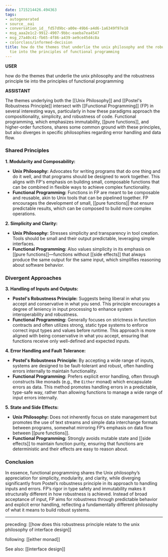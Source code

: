 ```yaml
---
date: 1715214426.494363
tags:
- autogenerated
- source__oai
- conversation_id__fd57d9bc-a00e-49b6-a4d6-1a6349f97e18
- msg_aaa2e1c2-9912-4907-9bbc-eaeba7ea4547
- msg_27a40c41-fb65-4f86-a439-ae9ce45d4c8a
- colorclass/informed-decision
title: how do the themes that underlie the unix philosophy and the robustness principle
  tie into the principles of functional programming
---
```


**USER**

how do the themes that underlie the unix philosophy and the robustness principle tie into the principles of functional programming


**ASSISTANT**

The themes underlying both the [[Unix Philosophy]] and [[Postel's Robustness Principle]] intersect with [[Functional Programming]] (FP) in several interesting ways, particularly in how these paradigms approach the compositionality, simplicity, and robustness of code. Functional programming, which emphasizes immutability, [[pure functions]], and higher-order functions, shares some common ground with these principles, but also diverges in specific philosophies regarding error handling and data flow.

### Shared Principles

**1. Modularity and Composability:**
- **Unix Philosophy:** Advocates for writing programs that do one thing and do it well, and that programs should be designed to work together. This aligns with FP's emphasis on building small, composable functions that can be combined in flexible ways to achieve complex functionality.
- **Functional Programming:** Functions in FP are meant to be composable and reusable, akin to Unix tools that can be pipelined together. FP encourages the development of small, [[pure functions]] that ensure predictable results, which can be composed to build more complex operations.

**2. Simplicity and Clarity:**
- **Unix Philosophy:** Stresses simplicity and transparency in tool creation. Tools should be small and their output predictable, leveraging simple interfaces.
- **Functional Programming:** Also values simplicity in its emphasis on [[pure functions]]—functions without [[side effects]] that always produce the same output for the same input, which simplifies reasoning about software behavior.

### Divergent Approaches

**3. Handling of Inputs and Outputs:**
- **Postel's Robustness Principle:** Suggests being liberal in what you accept and conservative in what you send. This principle encourages a degree of leniency in input processing to enhance system interoperability and robustness.
- **Functional Programming:** Generally focuses on strictness in function contracts and often utilizes strong, static type systems to enforce correct input types and values before runtime. This approach is more aligned with being conservative in what you accept, ensuring that functions receive only well-defined and expected inputs.

**4. Error Handling and Fault Tolerance:**
- **Postel's Robustness Principle:** By accepting a wide range of inputs, systems are designed to be fault-tolerant and robust, often handling errors internally to maintain functionality.
- **Functional Programming:** Prefers explicit error handling, often through constructs like monads (e.g., the `Either` monad) which encapsulate errors as data. This method promotes handling errors in a predictable, type-safe way, rather than allowing functions to manage a wide range of input errors internally.

**5. State and Side Effects:**
- **Unix Philosophy:** Does not inherently focus on state management but promotes the use of text streams and simple data interchange formats between programs, somewhat mirroring FP’s emphasis on data flow between [[pure functions]].
- **Functional Programming:** Strongly avoids mutable state and [[side effects]] to maintain function purity, ensuring that functions are deterministic and their effects are easy to reason about.

### Conclusion

In essence, functional programming shares the Unix philosophy’s appreciation for simplicity, modularity, and clarity, while diverging significantly from Postel’s robustness principle in its approach to handling inputs and errors. FP’s rigor in type safety and immutability makes it structurally different in how robustness is achieved. Instead of broad acceptance of input, FP aims for robustness through predictable behavior and explicit error handling, reflecting a fundamentally different philosophy of what it means to build robust systems.


---

preceding: [[how does this robustness principle relate to the unix philosophy of interface design]]  


following: [[either monad]]

See also: [[interface design]]